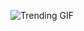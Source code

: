 
<!-- GIF_SECTION -->
![Trending GIF](https://media3.giphy.com/media/v1.Y2lkPThiYjIxNzcydzA3bG9wM3VobW16Y3VheWl6N2V3empicGRoZXZ3ZzhxeXFtcXRiaSZlcD12MV9naWZzX3NlYXJjaCZjdD1n/13KrcHexkHQtnG/giphy.gif)
<!-- END_GIF_SECTION -->
